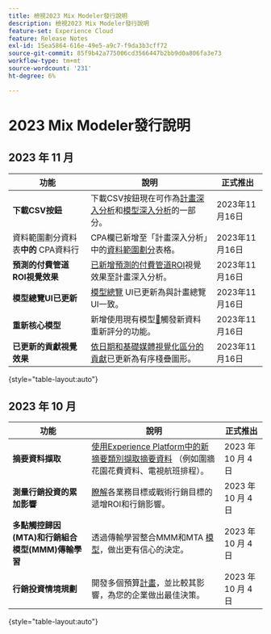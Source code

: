 ```yaml
---
title: 檢視2023 Mix Modeler發行說明
description: 檢視2023 Mix Modeler發行說明
feature-set: Experience Cloud
feature: Release Notes
exl-id: 15ea5864-616e-49e5-a9c7-f9da3b3cff72
source-git-commit: 85f9b42a775006cd3566447b2bb9d0a806fa3e73
workflow-type: tm+mt
source-wordcount: '231'
ht-degree: 6%

---
```


# 2023 Mix Modeler發行說明

## 2023 年 11 月


| 功能 | 說明 | 正式推出 |
|---|---|---|
| **下載CSV按鈕** | 下載CSV按鈕現在可作為[計畫深入分析](../plans/build.md)和[模型深入分析](../models/insights.md#model-insights)的一部分。 | 2023年11月16日 |
| 資料範圍劃分資料表&#x200B;**中的** CPA資料行 | CPA欄已新增至「計畫深入分析」中的[資料範圍劃分](../plans/build.md)表格。 | 2023年11月16日 |
| **預測的付費管道ROI視覺效果** | [已新增預測的付費管道ROI](../plans/build.md)視覺效果至計畫深入分析。 | 2023年11月16日 |
| **模型總覽UI已更新** | [模型總覽](../models/overview.md) UI已更新為與計畫總覽UI一致。 | 2023年11月16日 |
| **重新核心模型** | 新增使用現有模型[&#128279;](../models/overview.md#rescore)觸發新資料重新評分的功能。 | 2023年11月16日 |
| **已更新的貢獻視覺效果** | [依日期和基礎媒體視覺化區分的貢獻](../models/insights.md#model-insights)已更新為有序棧疊圖形。 | 2023年11月16日 |

{style="table-layout:auto"}


## 2023 年 10 月

| 功能 | 說明 | 正式推出 |
|---|---|---|
| **摘要資料擷取** | [使用Experience Platform中的新摘要類別擷取摘要資料](../ingest-data/overview.md) （例如圍牆花園花費資料、電視航班排程）。 | 2023 年 10 月 4 日 |
| **測量行銷投資的累加影響** | [瞭解](../dashboard/overview.md)各業務目標或戰術行銷目標的遞增ROI和行銷影響。 | 2023 年 10 月 4 日 |
| **多點觸控歸因(MTA)和行銷組合模型(MMM)傳輸學習** | 透過傳輸學習整合MMM和MTA [模型](../models/overview.md)，做出更有信心的決定。 | 2023 年 10 月 4 日 |
| **行銷投資情境規劃** | 開發多個預算[計畫](../plans/overview.md)，並比較其影響，為您的企業做出最佳決策。 | 2023 年 10 月 4 日 |

{style="table-layout:auto"}
